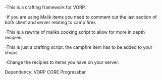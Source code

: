 -This is a crafting framework for VORP.

-If you are using Malik items you need to comment out the last section of both client and server relating to camp fires

-This is a rewrite of maliks cooking script to allow for more in depth recipies. 

-This is just a crafting script. the campfire item has to be added to your shops

-Change the recipies to items you have on your server.



Dependency: 
VORP CORE 
Progressbar
